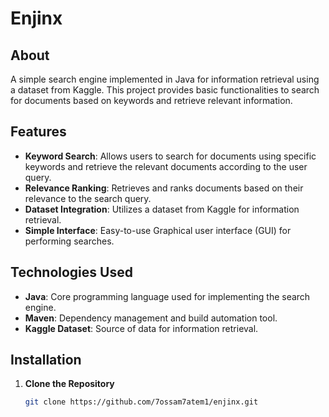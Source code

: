 # Enjinx

## About

A simple search engine implemented in Java for information retrieval using a dataset from Kaggle. This project provides basic functionalities to search for documents based on keywords and retrieve relevant information.

## Features

- **Keyword Search**: Allows users to search for documents using specific keywords and retrieve the relevant documents according to the user query.
- **Relevance Ranking**: Retrieves and ranks documents based on their relevance to the search query.
- **Dataset Integration**: Utilizes a dataset from Kaggle for information retrieval.
- **Simple Interface**: Easy-to-use Graphical user interface (GUI) for performing searches.

## Technologies Used

- **Java**: Core programming language used for implementing the search engine.
- **Maven**: Dependency management and build automation tool.
- **Kaggle Dataset**: Source of data for information retrieval.

## Installation

1. **Clone the Repository**
   ```bash
   git clone https://github.com/7ossam7atem1/enjinx.git
